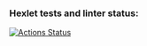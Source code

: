 ### Hexlet tests and linter status:
[![Actions Status](https://github.com/Malcom1986/rails-project-64/actions/workflows/hexlet-check.yml/badge.svg)](https://github.com/Malcom1986/rails-project-64/actions)